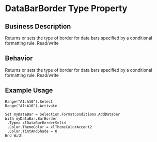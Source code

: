 # DataBarBorder Type Property

## Business Description
Returns or sets the type of border for data bars specified by a conditional formatting rule. Read/write

## Behavior
Returns or sets the type of border for data bars specified by a conditional formatting rule. Read/write

## Example Usage
```vba
Range("A1:A10").Select 
Range("A1:A10").Activate 
 
Set myDataBar = Selection.FormatConditions.AddDatabar 
With myDataBar.BarBorder 
 .Type= xlDataBarBorderSolid 
 .Color.ThemeColor = xlThemeColorAccent2 
 .Color.TintAndShade = 0 
End With
```